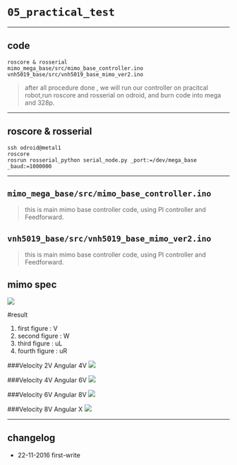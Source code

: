 # `05_practical_test`

----
## code
    roscore & rosserial
    mimo_mega_base/src/mimo_base_controller.ino
    vnh5019_base/src/vnh5019_base_mimo_ver2.ino

> after all procedure done , we will run our controller on pracitcal robot,run roscore and rosserial on odroid, and burn code into mega and 328p.

----
## roscore & rosserial
    ssh odroid@metal1
    roscore
    rosrun rosserial_python serial_node.py _port:=/dev/mega_base _baud:=1000000    

----
## `mimo_mega_base/src/mimo_base_controller.ino`
>this is main mimo base controller code, using PI controller and Feedforward.

## `vnh5019_base/src/vnh5019_base_mimo_ver2.ino`
>this is main mimo base controller code, using PI controller and Feedforward.

## mimo spec
![](https://drive.google.com/uc?view&id=0B134T1DTCk6tY0VoWnVrNU5zM3M)

#result
1. first figure : V
2. second figure : W
3. third figure : uL
4. fourth figure : uR 

###Velocity 2V Angular 4V
![](https://drive.google.com/uc?view&id=0B134T1DTCk6tdXFpRTJJWVl0UzQ)

###Velocity 4V Angular 6V
![](https://drive.google.com/uc?view&id=0B134T1DTCk6ta0NzY1BzcjJqcW8)

###Velocity 6V Angular 8V
![](https://drive.google.com/uc?view&id=0B134T1DTCk6tYzkwbk5FXzk0cEE)

###Velocity 8V Angular X
![](https://drive.google.com/uc?view&id=0B134T1DTCk6tZktqTEJLNXRqNkU)

----
## changelog
* 22-11-2016 first-write	
